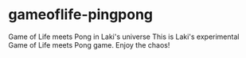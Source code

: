 # gameoflife-pingpong
Game of Life meets Pong in Laki's universe
This is Laki's experimental Game of Life meets Pong game.
Enjoy the chaos!
